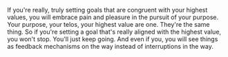  If you're really, truly setting goals that are congruent with your highest values, you will embrace pain and pleasure in the pursuit of your purpose. Your purpose, your telos, your highest value are one. They're the same thing. So if you're setting a goal that's really aligned with the highest value, you won't stop. You'll just keep going. And even if you, you will see things as feedback mechanisms on the way instead of interruptions in the way.